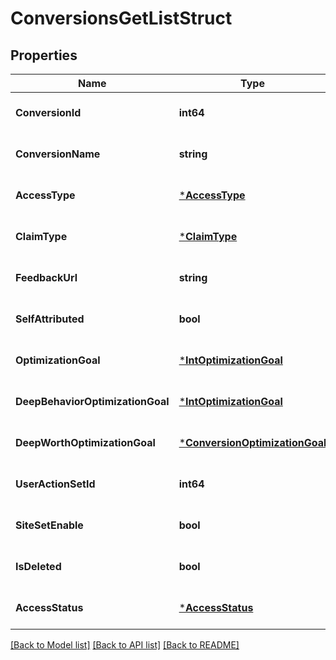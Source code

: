 # ConversionsGetListStruct

## Properties
Name | Type | Description | Notes
------------ | ------------- | ------------- | -------------
**ConversionId** | **int64** |  | [optional] [default to null]
**ConversionName** | **string** |  | [optional] [default to null]
**AccessType** | [***AccessType**](AccessType.md) |  | [optional] [default to null]
**ClaimType** | [***ClaimType**](ClaimType.md) |  | [optional] [default to null]
**FeedbackUrl** | **string** |  | [optional] [default to null]
**SelfAttributed** | **bool** |  | [optional] [default to null]
**OptimizationGoal** | [***IntOptimizationGoal**](IntOptimizationGoal.md) |  | [optional] [default to null]
**DeepBehaviorOptimizationGoal** | [***IntOptimizationGoal**](IntOptimizationGoal.md) |  | [optional] [default to null]
**DeepWorthOptimizationGoal** | [***ConversionOptimizationGoal**](ConversionOptimizationGoal.md) |  | [optional] [default to null]
**UserActionSetId** | **int64** |  | [optional] [default to null]
**SiteSetEnable** | **bool** |  | [optional] [default to null]
**IsDeleted** | **bool** |  | [optional] [default to null]
**AccessStatus** | [***AccessStatus**](AccessStatus.md) |  | [optional] [default to null]

[[Back to Model list]](../README.md#documentation-for-models) [[Back to API list]](../README.md#documentation-for-api-endpoints) [[Back to README]](../README.md)


